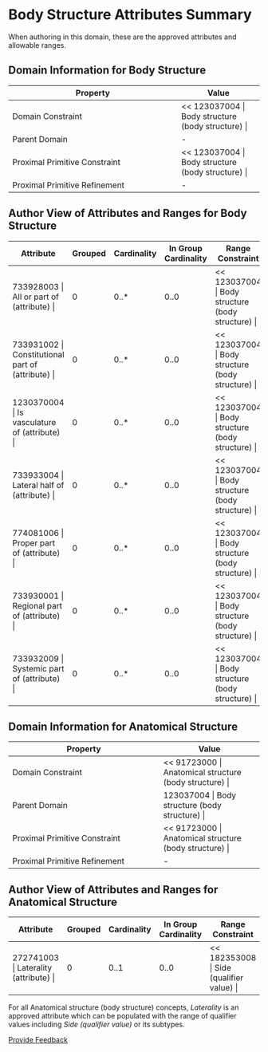 # Body Structure Attributes Summary

When authoring in this domain, these are the approved attributes and allowable ranges.

## Domain Information for Body Structure

<table><thead><tr><th width="322.75">Property</th><th>Value</th></tr></thead><tbody><tr><td>Domain Constraint</td><td>&#x3C;&#x3C; 123037004 | Body structure (body structure) |</td></tr><tr><td>Parent Domain</td><td>-</td></tr><tr><td>Proximal Primitive Constraint</td><td>&#x3C;&#x3C; 123037004 | Body structure (body structure) |</td></tr><tr><td>Proximal Primitive Refinement</td><td>-</td></tr></tbody></table>

## Author View of Attributes and Ranges for Body Structure

<table><thead><tr><th width="193.9014892578125">Attribute</th><th width="103.2642822265625">Grouped</th><th width="120.5516357421875">Cardinality</th><th width="176.982177734375">In Group Cardinality</th><th>Range Constraint</th></tr></thead><tbody><tr><td>733928003 | All or part of (attribute) |</td><td>0</td><td>0..*</td><td>0..0</td><td>&#x3C;&#x3C; 123037004 | Body structure (body structure) |</td></tr><tr><td>733931002 | Constitutional part of (attribute) |</td><td>0</td><td>0..*</td><td>0..0</td><td>&#x3C;&#x3C; 123037004 | Body structure (body structure) |</td></tr><tr><td>1230370004 | Is vasculature of (attribute) |</td><td>0</td><td>0..*</td><td>0..0</td><td>&#x3C;&#x3C; 123037004 | Body structure (body structure) |</td></tr><tr><td>733933004 | Lateral half of (attribute) |</td><td>0</td><td>0..*</td><td>0..0</td><td>&#x3C;&#x3C; 123037004 | Body structure (body structure) |</td></tr><tr><td>774081006 | Proper part of (attribute) |</td><td>0</td><td>0..*</td><td>0..0</td><td>&#x3C;&#x3C; 123037004 | Body structure (body structure) |</td></tr><tr><td>733930001 | Regional part of (attribute) |</td><td>0</td><td>0..*</td><td>0..0</td><td>&#x3C;&#x3C; 123037004 | Body structure (body structure) |</td></tr><tr><td>733932009 | Systemic part of (attribute) |</td><td>0</td><td>0..*</td><td>0..0</td><td>&#x3C;&#x3C; 123037004 | Body structure (body structure) |</td></tr></tbody></table>

## Domain Information for Anatomical Structure

<table><thead><tr><th width="286.64453125">Property</th><th>Value</th></tr></thead><tbody><tr><td>Domain Constraint</td><td>&#x3C;&#x3C; 91723000 | Anatomical structure (body structure) |</td></tr><tr><td>Parent Domain</td><td>123037004 | Body structure (body structure) |</td></tr><tr><td>Proximal Primitive Constraint</td><td>&#x3C;&#x3C; 91723000 | Anatomical structure (body structure) |</td></tr><tr><td>Proximal Primitive Refinement</td><td>-</td></tr></tbody></table>

## Author View of Attributes and Ranges for Anatomical Structure

<table><thead><tr><th>Attribute</th><th width="124.0859375">Grouped</th><th width="130.18359375">Cardinality</th><th width="130.9609375">In Group Cardinality</th><th>Range Constraint</th></tr></thead><tbody><tr><td>272741003 | Laterality (attribute) |</td><td>0</td><td>0..1</td><td>0..0</td><td>&#x3C;&#x3C; 182353008 | Side (qualifier value) |</td></tr></tbody></table>

For all Anatomical structure (body structure) concepts, _Laterality_ is an approved attribute which can be populated with the range of qualifier values including _Side (qualifier value)_ or its subtypes.

<a href="https://docs.google.com/forms/d/e/1FAIpQLScTmbZIf0UEQwYDkY27EEWBkaiYkHSbR0_9DmFrMLXoQLyL7Q/viewform?usp=pp_url&#x26;entry.1767247133=SCT+Editorial+Guide&#x26;entry.670899847=Body%20Structure%20Attributes%20Summary" class="button primary">Provide Feedback</a>
